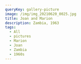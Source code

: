 ```yaml
---
queryKey: gallery-picture
image: /img/img_20210620_0025.jpg
title: Joan and Marion
description: Zambia, 1963
tags:
  - All
  - pictures
  - Marion
  - Joan
  - Zambia
  - 1960s
---
```

